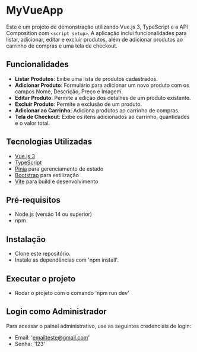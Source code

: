 # MyVueApp

Este é um projeto de demonstração utilizando Vue.js 3, TypeScript e a API Composition com `<script setup>`. A aplicação inclui funcionalidades para listar, adicionar, editar e excluir produtos, além de adicionar produtos ao carrinho de compras e uma tela de checkout.

## Funcionalidades

- **Listar Produtos**: Exibe uma lista de produtos cadastrados.
- **Adicionar Produto**: Formulário para adicionar um novo produto com os campos Nome, Descrição, Preço e Imagem.
- **Editar Produto**: Permite a edição dos detalhes de um produto existente.
- **Excluir Produto**: Permite a exclusão de um produto.
- **Adicionar ao Carrinho**: Adiciona produtos ao carrinho de compras.
- **Tela de Checkout**: Exibe os itens adicionados ao carrinho, quantidades e o valor total.

## Tecnologias Utilizadas

- [Vue.js 3](https://v3.vuejs.org/)
- [TypeScript](https://www.typescriptlang.org/)
- [Pinia](https://pinia.vuejs.org/) para gerenciamento de estado
- [Bootstrap](https://getbootstrap.com/) para estilização
- [Vite](https://vitejs.dev/) para build e desenvolvimento

## Pré-requisitos

- Node.js (versão 14 ou superior)
- npm

## Instalação

- Clone este repositório.
- Instale as dependências com 'npm install'.

## Executar o projeto

- Rodar o projeto com o comando 'npm run dev'

## Login como Administrador

Para acessar o painel administrativo, use as seguintes credenciais de login:

- Email: '<emailteste@gmail.com>'
- Senha: '123'
